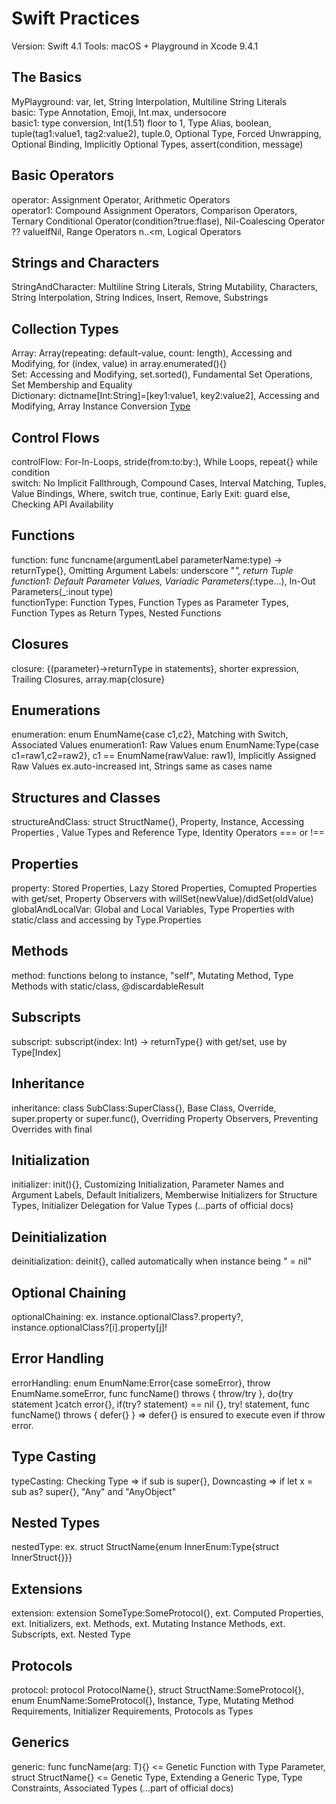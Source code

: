 # Swift Practices

Version: Swift 4.1
Tools: macOS + Playground in Xcode 9.4.1

## The Basics
MyPlayground: var, let, String Interpolation, Multiline String Literals  
basic: Type Annotation, Emoji, Int.max, undersocore  
basic1: type conversion, Int(1.51) floor to 1, Type Alias, boolean, tuple(tag1:value1, tag2:value2), tuple.0, Optional Type, Forced Unwrapping, Optional Binding, Implicitly Optional Types, assert(condition, message)

## Basic Operators
operator: Assignment Operator, Arithmetic Operators  
operator1: Compound Assignment Operators, Comparison Operators, Ternary Conditional Operator(condition?true:flase), Nil-Coalescing Operator ?? valueIfNil, Range Operators n..<m, Logical Operators  

## Strings and Characters
StringAndCharacter: Multiline String Literals, String Mutability, Characters, String Interpolation, String Indices, Insert, Remove, Substrings  

## Collection Types
Array: Array(repeating: default-value, count: length), Accessing and Modifying, for (index, value) in array.enumerated(){}  
Set: Accessing and Modifying, set.sorted(), Fundamental Set Operations, Set Membership and Equality  
Dictionary: dictname[Int:String]=[key1:value1, key2:value2], Accessing and Modifying, Array Instance Conversion [Type](dictname.values)  

## Control Flows
controlFlow: For-In-Loops, stride(from:to:by:), While Loops, repeat{} while condition  
switch: No Implicit Fallthrough, Compound Cases, Interval Matching, Tuples, Value Bindings, Where, switch true, continue, Early Exit: guard else, Checking API Availability  

## Functions
function: func funcname(argumentLabel parameterName:type) -> returnType{}, Omitting Argument Labels: underscore "_", return Tuple  
function1: Default Parameter Values, Variadic Parameters(_:type...), In-Out Parameters(_:inout type)  
functionType: Function Types, Function Types as Parameter Types, Function Types as Return Types, Nested Functions  

## Closures
closure: {(parameter)->returnType in statements}, shorter expression, Trailing Closures, array.map{closure}  

## Enumerations
enumeration: enum EnumName{case c1,c2}, Matching with Switch, Associated Values
enumeration1: Raw Values enum EnumName:Type{case c1=raw1,c2=raw2}, c1 == EnumName(rawValue: raw1), Implicitly Assigned Raw Values ex.auto-increased int, Strings same as cases name  

## Structures and Classes
structureAndClass: struct StructName{}, Property, Instance, Accessing Properties	, Value Types and Reference Type, Identity Operators === or !==  

## Properties
property: Stored Properties, Lazy Stored Properties, Comupted Properties with get/set, Property Observers with willSet(newValue)/didSet(oldValue)  
globalAndLocalVar: Global and Local Variables, Type Properties with static/class and accessing by Type.Properties  

## Methods
method: 	functions belong to instance, "self", Mutating Method,  Type Methods with static/class, @discardableResult  

## Subscripts
subscript: subscript(index: Int) -> returnType{} with get/set, use by Type[Index]  

## Inheritance
inheritance: class SubClass:SuperClass{}, Base Class, Override, super.property or super.func(), Overriding Property Observers, Preventing Overrides with final  

## Initialization
initializer: init(){}, Customizing Initialization, Parameter Names and Argument Labels, Default Initializers, Memberwise Initializers for Structure Types, Initializer Delegation for Value Types (...parts of official docs)  

## Deinitialization
deinitialization: deinit{}, called automatically when instance being " = nil"  

## Optional Chaining
optionalChaining: ex. instance.optionalClass?.property?, instance.optionalClass?[i].property[j]!  

## Error Handling
errorHandling: enum EnumName:Error{case someError}, throw EnumName.someError, func funcName() throws { throw/try }, do{try statement }catch error{}, if(try? statement) == nil {}, try! statement, func funcName() throws { defer{} } => defer{} is ensured to execute even if throw error. 

## Type Casting
typeCasting: Checking Type => if sub is super{}, Downcasting => if let x = sub as? super{}, "Any" and "AnyObject"  

## Nested Types
nestedType: ex. struct StructName{enum InnerEnum:Type{struct InnerStruct{}}}

## Extensions
extension: extension SomeType:SomeProtocol{}, ext. Computed Properties, ext. Initializers, ext. Methods, ext. Mutating Instance Methods, ext. Subscripts, ext. Nested Type  

## Protocols
protocol: protocol ProtocolName{}, struct StructName:SomeProtocol{}, enum EnumName:SomeProtocol{}, Instance, Type, Mutating Method Requirements, Initializer Requirements, Protocols as Types  

## Generics
generic: func funcName<T>(arg: T){} <= Genetic Function with Type Parameter, struct StructName<Element>{} <= Genetic Type, Extending a Generic Type, Type Constraints, Associated Types (...part of official docs)  

